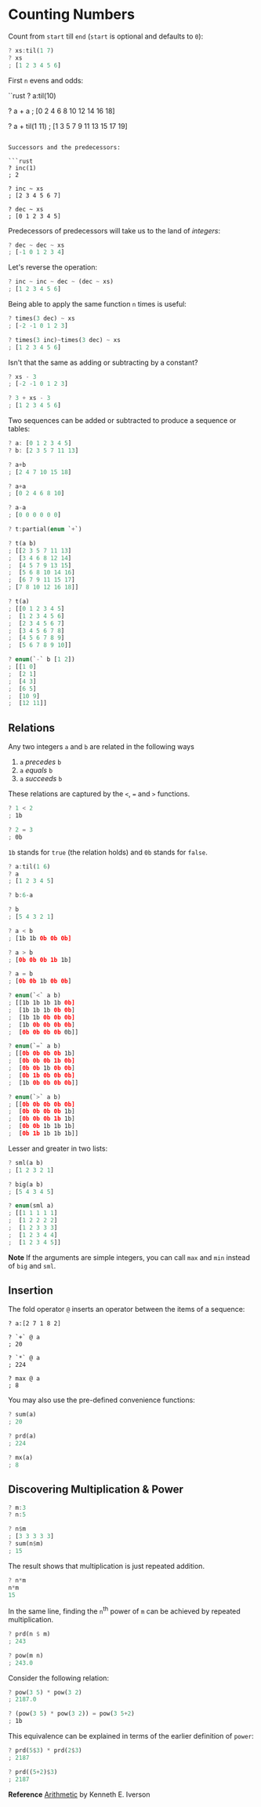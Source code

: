 # Counting Numbers

Count from `start` till `end` (`start` is optional and defaults to `0`):

```rust
? xs:til(1 7)
? xs
; [1 2 3 4 5 6]
```

First `n` evens and odds:

``rust
? a:til(10)

? a + a
; [0 2 4 6 8 10 12 14 16 18]

? a + til(1 11)
; [1 3 5 7 9 11 13 15 17 19]
```

Successors and the predecessors:

```rust
? inc(1)
; 2

? inc ~ xs
; [2 3 4 5 6 7]

? dec ~ xs
; [0 1 2 3 4 5]
```

Predecessors of predecessors will take us to the land of *integers*:

```rust
? dec ~ dec ~ xs
; [-1 0 1 2 3 4]
```

Let's reverse the operation:

```rust
? inc ~ inc ~ dec ~ (dec ~ xs)
; [1 2 3 4 5 6]
```

Being able to apply the same function `n` times is useful:

```rust
? times(3 dec) ~ xs
; [-2 -1 0 1 2 3]

? times(3 inc)~times(3 dec) ~ xs
; [1 2 3 4 5 6]
```

Isn't that the same as adding or subtracting by a constant?

```rust
? xs - 3
; [-2 -1 0 1 2 3]

? 3 + xs - 3
; [1 2 3 4 5 6]
```

Two sequences can be added or subtracted to produce a sequence or tables:

```rust
? a: [0 1 2 3 4 5]
? b: [2 3 5 7 11 13]

? a+b
; [2 4 7 10 15 18]

? a+a
; [0 2 4 6 8 10]

? a-a
; [0 0 0 0 0 0]

? t:partial(enum `+`)

? t(a b)
; [[2 3 5 7 11 13]
;  [3 4 6 8 12 14]
;  [4 5 7 9 13 15]
;  [5 6 8 10 14 16]
;  [6 7 9 11 15 17]
; [7 8 10 12 16 18]]

? t(a)
; [[0 1 2 3 4 5]
;  [1 2 3 4 5 6]
;  [2 3 4 5 6 7]
;  [3 4 5 6 7 8]
;  [4 5 6 7 8 9]
;  [5 6 7 8 9 10]]

? enum(`-` b [1 2])
; [[1 0]
;  [2 1]
;  [4 3]
;  [6 5]
;  [10 9]
;  [12 11]]
```

## Relations

Any two integers `a` and `b` are related in the following ways

  1. `a` *precedes* `b`
  2. `a` *equals* `b`
  3. `a` *succeeds* `b`

These relations are captured by the `<`, `=` and `>` functions.

```rust
? 1 < 2
; 1b

? 2 = 3
; 0b
```

`1b` stands for `true` (the relation holds) and `0b` stands for `false`.

```rust
? a:til(1 6)
? a
; [1 2 3 4 5]

? b:6-a

? b
; [5 4 3 2 1]

? a < b
; [1b 1b 0b 0b 0b]

? a > b
; [0b 0b 0b 1b 1b]

? a = b
; [0b 0b 1b 0b 0b]

? enum(`<` a b)
; [[1b 1b 1b 1b 0b]
;  [1b 1b 1b 0b 0b]
;  [1b 1b 0b 0b 0b]
;  [1b 0b 0b 0b 0b]
;  [0b 0b 0b 0b 0b]]

? enum(`=` a b)
; [[0b 0b 0b 0b 1b]
;  [0b 0b 0b 1b 0b]
;  [0b 0b 1b 0b 0b]
;  [0b 1b 0b 0b 0b]
;  [1b 0b 0b 0b 0b]]

? enum(`>` a b)
; [[0b 0b 0b 0b 0b]
;  [0b 0b 0b 0b 1b]
;  [0b 0b 0b 1b 1b]
;  [0b 0b 1b 1b 1b]
;  [0b 1b 1b 1b 1b]]
```

Lesser and greater in two lists:

```rust
? sml(a b)
; [1 2 3 2 1]

? big(a b)
; [5 4 3 4 5]

? enum(sml a)
; [[1 1 1 1 1]
;  [1 2 2 2 2]
;  [1 2 3 3 3]
;  [1 2 3 4 4]
;  [1 2 3 4 5]]
```

**Note** If the arguments are simple integers, you can call `max` and `min` instead of `big` and `sml`.

## Insertion

The fold operator `@` inserts an operator between the items of a sequence:

```
? a:[2 7 1 8 2]

? `+` @ a
; 20

? `*` @ a
; 224

? max @ a
; 8
```

You may also use the pre-defined convenience functions:

```rust
? sum(a)
; 20

? prd(a)
; 224

? mx(a)
; 8
```

## Discovering Multiplication & Power

```rust
? m:3
? n:5

? n$m
; [3 3 3 3 3]
? sum(n$m)
; 15
```

The result shows that multiplication is just repeated addition.

```rust
? n*m
n*m
15
```

In the same line, finding the `n`<sup>th</sup> power of `m` can be achieved by repeated multiplication.

```rust
? prd(n $ m)
; 243

? pow(m n)
; 243.0
```

Consider the following relation:

```rust
? pow(3 5) * pow(3 2)
; 2187.0

? (pow(3 5) * pow(3 2)) = pow(3 5+2)
; 1b
```

This equivalence can be explained in terms of the earlier definition of `power`:

```rust
? prd(5$3) * prd(2$3)
; 2187

? prd((5+2)$3)
; 2187
```

**Reference** [Arithmetic](https://www.jsoftware.com/books/pdf/arithmetic.pdf) by Kenneth E. Iverson